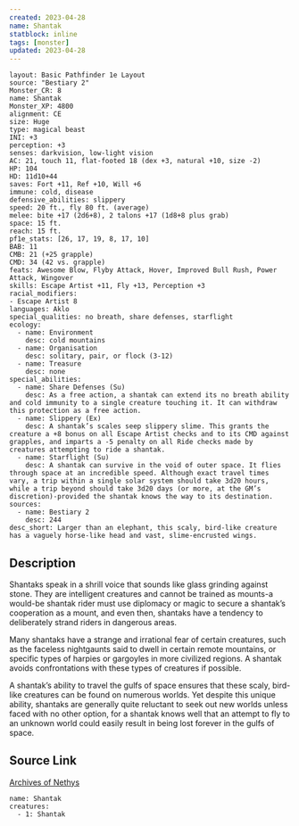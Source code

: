 ```yaml
---
created: 2023-04-28
name: Shantak
statblock: inline
tags: [monster]
updated: 2023-04-28
---
```

```statblock
layout: Basic Pathfinder 1e Layout
source: "Bestiary 2"
Monster_CR: 8
name: Shantak
Monster_XP: 4800
alignment: CE
size: Huge
type: magical beast
INI: +3
perception: +3
senses: darkvision, low-light vision
AC: 21, touch 11, flat-footed 18 (dex +3, natural +10, size -2)
HP: 104
HD: 11d10+44
saves: Fort +11, Ref +10, Will +6
immune: cold, disease
defensive_abilities: slippery
speed: 20 ft., fly 80 ft. (average)
melee: bite +17 (2d6+8), 2 talons +17 (1d8+8 plus grab)
space: 15 ft.
reach: 15 ft.
pf1e_stats: [26, 17, 19, 8, 17, 10]
BAB: 11
CMB: 21 (+25 grapple)
CMD: 34 (42 vs. grapple)
feats: Awesome Blow, Flyby Attack, Hover, Improved Bull Rush, Power Attack, Wingover
skills: Escape Artist +11, Fly +13, Perception +3
racial_modifiers:
- Escape Artist 8
languages: Aklo
special_qualities: no breath, share defenses, starflight
ecology:
  - name: Environment
    desc: cold mountains
  - name: Organisation
    desc: solitary, pair, or flock (3-12)
  - name: Treasure
    desc: none
special_abilities:
  - name: Share Defenses (Su)
    desc: As a free action, a shantak can extend its no breath ability and cold immunity to a single creature touching it. It can withdraw this protection as a free action.
  - name: Slippery (Ex)
    desc: A shantak’s scales seep slippery slime. This grants the creature a +8 bonus on all Escape Artist checks and to its CMD against grapples, and imparts a -5 penalty on all Ride checks made by creatures attempting to ride a shantak.
  - name: Starflight (Su)
    desc: A shantak can survive in the void of outer space. It flies through space at an incredible speed. Although exact travel times vary, a trip within a single solar system should take 3d20 hours, while a trip beyond should take 3d20 days (or more, at the GM’s discretion)-provided the shantak knows the way to its destination.
sources:
  - name: Bestiary 2
    desc: 244
desc_short: Larger than an elephant, this scaly, bird-like creature has a vaguely horse-like head and vast, slime-encrusted wings.
```
## Description
Shantaks speak in a shrill voice that sounds like glass grinding against stone. They are intelligent creatures and cannot be trained as mounts-a would-be shantak rider must use diplomacy or magic to secure a shantak’s cooperation as a mount, and even then, shantaks have a tendency to deliberately strand riders in dangerous areas.

Many shantaks have a strange and irrational fear of certain creatures, such as the faceless nightgaunts said to dwell in certain remote mountains, or specific types of harpies or gargoyles in more civilized regions. A shantak avoids confrontations with these types of creatures if possible.

A shantak’s ability to travel the gulfs of space ensures that these scaly, bird-like creatures can be found on numerous worlds. Yet despite this unique ability, shantaks are generally quite reluctant to seek out new worlds unless faced with no other option, for a shantak knows well that an attempt to fly to an unknown world could easily result in being lost forever in the gulfs of space.
## Source Link
[Archives of Nethys](https://aonprd.com/MonsterDisplay.aspx?ItemName=Shantak)
```encounter-table
name: Shantak
creatures:
  - 1: Shantak
```
